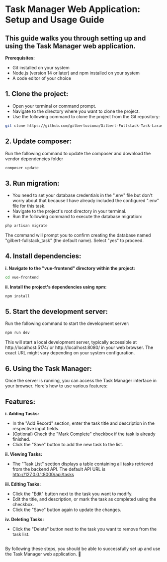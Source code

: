 # Task Manager Web Application: Setup and Usage Guide

## This guide walks you through setting up and using the Task Manager web application.

**Prerequisites:**

- Git installed on your system
- Node.js (version 14 or later) and npm installed on your system
- A code editor of your choice


## 1. Clone the project:

- Open your terminal or command prompt.
- Navigate to the directory where you want to clone the project.
- Use the following command to clone the project from the Git repository:

```bash
git clone https://github.com/gilbertozioma/Gilbert-Fullstack-Task-Laravel-and-Vue.git
```

##

## 2. Update composer:

Run the following command to update the composer and download the vendor dependencies folder

```bash
composer update
```

##

## 3. Run migration:

- You need to set your database credentials in the ".env" file but don't worry about that because I have already included the configured ".env" file for this task.
- Navigate to the project's root directory in your terminal.
- Run the following command to execute the database migration:

```bash
php artisan migrate
```
The command will prompt you to confirm creating the database named "gilbert-fullstack_task" (the default name). Select "yes" to proceed.

##

## 4. Install dependencies:

**i. Navigate to the "vue-frontend" directory within the project:**

```Bash
cd vue-frontend
```

**ii. Install the project's dependencies using npm:**

```bash
npm install
```

##

## 5. Start the development server:

Run the following command to start the development server:

```Bash
npm run dev
```
This will start a local development server, typically accessible at http://localhost:5174/ or http://localhost:8080/ in your web browser. The exact URL might vary depending on your system configuration.

##

## 6. Using the Task Manager:

Once the server is running, you can access the Task Manager interface in your browser. Here's how to use various features:

## Features:

**i. Adding Tasks:**

- In the "Add Record" section, enter the task title and description in the respective input fields.
- (Optional) Check the "Mark Complete" checkbox if the task is already finished.
- Click the "Save" button to add the new task to the list.

**ii. Viewing Tasks:**

- The "Task List" section displays a table containing all tasks retrieved from the backend API. The default API URL is http://127.0.0.1:8000/api/tasks

**iii. Editing Tasks:**

- Click the "Edit" button next to the task you want to modify.
- Edit the title, and description, or mark the task as completed using the checkbox.
- Click the "Save" button again to update the changes.

**iv. Deleting Tasks:**

- Click the "Delete" button next to the task you want to remove from the task list.

##

By following these steps, you should be able to successfully set up and use the Task Manager web application. 🙂
